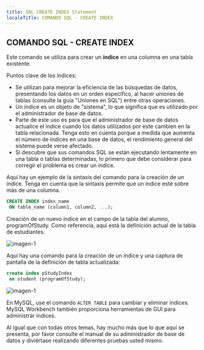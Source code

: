 ```yaml
---
title: SQL CREATE INDEX Statement
localeTitle: COMANDO SQL - CREATE INDEX
---
```

## COMANDO SQL - CREATE INDEX

Este comando se utiliza para crear un **índice** en una columna en una tabla existente.

Puntos clave de los índices:

*   Se utilizan para mejorar la eficiencia de las búsquedas de datos, presentando los datos en un orden específico, al hacer uniones de tablas (consulte la guía "Uniones en SQL") entre otras operaciones.
*   Un índice es un objeto de "sistema", lo que significa que es utilizado por el administrador de base de datos.
*   Parte de este uso es para que el administrador de base de datos actualice el índice cuando los datos utilizados por este cambien en la tabla relacionada. Tenga esto en cuenta porque a medida que aumenta el número de índices en una base de datos, el rendimiento general del sistema puede verse afectado.
*   Si descubre que sus comandos SQL se están ejecutando lentamente en una tabla o tablas determinadas, lo primero que debe considerar para corregir el problema es crear un índice.

Aquí hay un ejemplo de la sintaxis del comando para la creación de un índice. Tenga en cuenta que la sintaxis permite que un índice esté sobre más de una columna.

```sql
CREATE INDEX index_name 
 ON table_name (column1, column2, ...); 
```

Creación de un nuevo índice en el campo de la tabla del alumno, programOfStudy. Como referencia, aquí está la definición actual de la tabla de estudiantes.

![imagen-1](https://github.com/SteveChevalier/guide-images/blob/master/create-index-statement01.JPG?raw=true)

Aquí hay una comando para la creación de un índice y una captura de pantalla de la definición de tabla actualizada:

```sql
create index pStudyIndex 
 on student (programOfStudy); 
```

![imagen-1](https://github.com/SteveChevalier/guide-images/blob/master/create-index-statement02.JPG?raw=true)

En MySQL, use el comando `ALTER TABLE` para cambiar y eliminar índices. MySQL Workbench también proporciona herramientas de GUI para administrar índices.

Al igual que con todas otros temas, hay mucho más que lo que aquí se presenta, por favor consulte el manual de su administrador de base de datos y diviértase realizando diferentes pruebas usted mismo.
